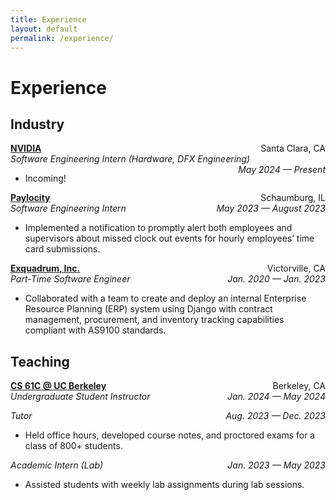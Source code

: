 ```yaml
---
title: Experience
layout: default
permalink: /experience/
---
```

# Experience
## Industry

<p style="text-align:left;">
  <strong><a href="https://www.nvidia.com/" target="_blank">NVIDIA</a></strong>
  <span style="float:right;">
    Santa Clara, CA
  </span><br>
  <i>
    Software Engineering Intern (Hardware, DFX Engineering)
    <span style="float:right;">
      May 2024 &#8212; Present 
    </span>
  </i>
  <ul>
    <li>Incoming!</li>
  </ul>
</p>

<p style="text-align:left;">
  <strong><a href="https://www.paylocity.com/" target="_blank">Paylocity</a></strong>
  <span style="float:right;">
    Schaumburg, IL
  </span><br>
  <i>
    Software Engineering Intern
    <span style="float:right;">
      May 2023 &#8212; August 2023
    </span>
  </i>
  <ul>
    <li>Implemented a notification to promptly alert both employees and supervisors about missed clock out events for hourly employees’ time card submissions.</li>
  </ul>
</p>

<p style="text-align:left;">
  <strong><a href="https://www.exquadrum.com/" target="_blank">Exquadrum, Inc.</a></strong>
  <span style="float:right;">
    Victorville, CA
  </span><br>
  <i>
    Part-Time Software Engineer
    <span style="float:right;">
      Jan. 2020 &#8212; Jan. 2023
    </span>
  </i>
  <ul>
    <li>Collaborated with a team to create and deploy an internal Enterprise Resource Planning (ERP) system using Django with contract management, procurement, and inventory tracking capabilities compliant with AS9100 standards.</li>
  </ul>
</p>

## Teaching

<p style="text-align:left;">
  <strong><a href="https://www.cs61c.org/" target="_blank">CS 61C @ UC Berkeley</a></strong>
  <span style="float:right;">Berkeley, CA</span>
  <br><i>
    Undergraduate Student Instructor
    <span style="float:right;">Jan. 2024 &#8212; May 2024</span>
  </i>
  <ul>
    
  </ul>
  <i>
    Tutor
    <span style="float:right;">Aug. 2023 &#8212; Dec. 2023</span>
  </i>
  <ul>
    <li>Held office hours, developed course notes, and proctored exams for a class of 800+ students.</li>
  </ul>
  <i>
    Academic Intern (Lab)
    <span style="float:right;">Jan. 2023 &#8212; May 2023</span>
  </i>
  <ul>
    <li>Assisted students with weekly lab assignments during lab sessions.</li>
  </ul>
</p>
